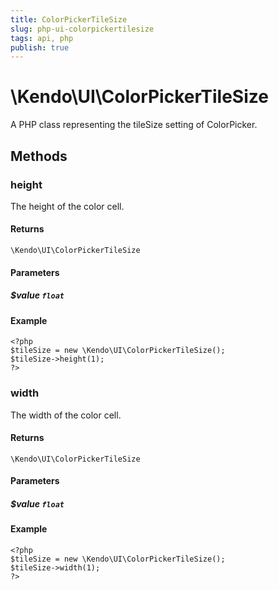 ```yaml
---
title: ColorPickerTileSize
slug: php-ui-colorpickertilesize
tags: api, php
publish: true
---
```


# \Kendo\UI\ColorPickerTileSize

A PHP class representing the tileSize setting of ColorPicker.


## Methods

### height
The height of the color cell.

#### Returns
`\Kendo\UI\ColorPickerTileSize`

#### Parameters

##### $value `float`



#### Example 
    <?php
    $tileSize = new \Kendo\UI\ColorPickerTileSize();
    $tileSize->height(1);
    ?>

### width
The width of the color cell.

#### Returns
`\Kendo\UI\ColorPickerTileSize`

#### Parameters

##### $value `float`



#### Example 
    <?php
    $tileSize = new \Kendo\UI\ColorPickerTileSize();
    $tileSize->width(1);
    ?>


